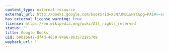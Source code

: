 ```yaml
---
content_type: external-resource
external_url: http://books.google.com/books?id=X5N7JMS1wNYC&pg=PA1#v=onepage
has_external_license_warning: true
license: https://en.wikipedia.org/wiki/All_rights_reserved
status: ''
title: Google Books
uid: b9b16647-df4d-4850-94a6-863572185709
wayback_url: ''
---
```

